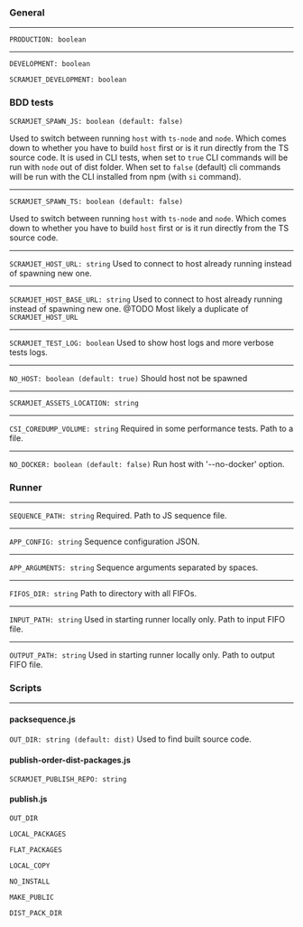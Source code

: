 ### General

---
`PRODUCTION: boolean`

---
`DEVELOPMENT: boolean`

`SCRAMJET_DEVELOPMENT: boolean`

### BDD tests

`SCRAMJET_SPAWN_JS: boolean (default: false)`

Used to switch between running `host` with `ts-node` and `node`.
Which comes down to whether you have to build `host` first or is it run directly from the TS source code.
It is used in CLI tests, when set to `true` CLI commands will be run with `node` out of dist folder.
When set to `false` (default) cli commands will be run with the CLI installed from npm (with `si` command).

---
`SCRAMJET_SPAWN_TS: boolean (default: false)`

Used to switch between running `host` with `ts-node` and `node`.
Which comes down to whether you have to build `host` first or is it run directly from the TS source code.

---
`SCRAMJET_HOST_URL: string`
Used to connect to host already running instead of spawning new one.

---
`SCRAMJET_HOST_BASE_URL: string`
Used to connect to host already running instead of spawning new one.
@TODO Most likely a duplicate of `SCRAMJET_HOST_URL`

---
`SCRAMJET_TEST_LOG: boolean`
Used to show host logs and more verbose tests logs.

---
`NO_HOST: boolean (default: true)`
Should host not be spawned

---
`SCRAMJET_ASSETS_LOCATION: string`

---
`CSI_COREDUMP_VOLUME: string`
Required in some performance tests. Path to a file.

---
`NO_DOCKER: boolean (default: false)`
Run host with '--no-docker' option.

### Runner

---
`SEQUENCE_PATH: string`
Required. Path to JS sequence file.

---
`APP_CONFIG: string`
Sequence configuration JSON.

---
`APP_ARGUMENTS: string`
Sequence arguments separated by spaces.

---
`FIFOS_DIR: string`
Path to directory with all FIFOs.

---
`INPUT_PATH: string`
Used in starting runner locally only. Path to input FIFO file.

---
`OUTPUT_PATH: string`
Used in starting runner locally only. Path to output FIFO file.

### Scripts

---

#### packsequence.js

`OUT_DIR: string (default: dist)`
Used to find built source code.

#### publish-order-dist-packages.js

`SCRAMJET_PUBLISH_REPO: string`

#### publish.js

`OUT_DIR`

`LOCAL_PACKAGES`

`FLAT_PACKAGES`

`LOCAL_COPY`

`NO_INSTALL`

`MAKE_PUBLIC`

`DIST_PACK_DIR`
